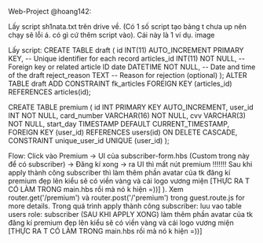 Web-Project
@hoang142:

Lấy script sh1nata.txt trên drive về. (Có 1 số script tạo bảng t chưa up nên chạy sẽ lỗi á. có gì cứ thêm script vào).
Cái này là 1 ví dụ. image

Lấy script:
CREATE TABLE draft ( id INT(11) AUTO_INCREMENT PRIMARY KEY, -- Unique identifier for each record articles_id INT(11) NOT NULL, -- Foreign key or related article ID date DATETIME NOT NULL, -- Date and time of the draft reject_reason TEXT -- Reason for rejection (optional) ); ALTER TABLE draft ADD CONSTRAINT fk_articles FOREIGN KEY (articles_id) REFERENCES articles(id);

CREATE TABLE premium ( id INT PRIMARY KEY AUTO_INCREMENT, user_id INT NOT NULL, card_number VARCHAR(16) NOT NULL, cvv VARCHAR(3) NOT NULL, start_day TIMESTAMP DEFAULT CURRENT_TIMESTAMP, FOREIGN KEY (user_id) REFERENCES users(id) ON DELETE CASCADE, CONSTRAINT unique_user_id UNIQUE (user_id) );

Flow: Click vào Premium -> UI của subscriber-form.hbs (Custom trong này để có subscriber) -> Đăng kí xong -> ra UI thì mất nút premium !!!!!!!
Sau khi apply thành công subscriber thì làm thêm phần avatar của tk đăng kí premium đẹp lên kiểu sẽ có viền vàng và cái logo vương miện [THỰC RA T CÓ LÀM TRONG main.hbs rồi mà nó k hiện =))] ).
Xem router.get('/premium') và router.post('/'premium') trong guest.route.js for more details.
Trong quá trình apply thành công subscriber:
luu vao table users role: subscriber (SAU KHI APPLY XONG)
làm thêm phần avatar của tk đăng kí premium đẹp lên kiểu sẽ có viền vàng và cái logo vương miện [THỰC RA T CÓ LÀM TRONG main.hbs rồi mà nó k hiện =))]
